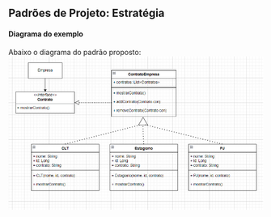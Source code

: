## Padrões de Projeto: Estratégia

#### Diagrama do exemplo
Abaixo o diagrama do padrão proposto:
<br>
<img src="./diagrama composite.png">